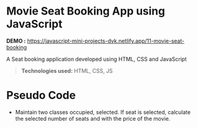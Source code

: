 # Movie Seat Booking App using JavaScript

**DEMO :** https://javascript-mini-projects-dvk.netlify.app/11-movie-seat-booking

A Seat booking application developed using HTML, CSS and JavaScript

> **Technologies used:** HTML, CSS, JS

# Pseudo Code

 - Maintain two classes occupied, selected. If seat is selected, calculate the selected number of seats and with the price of the movie.